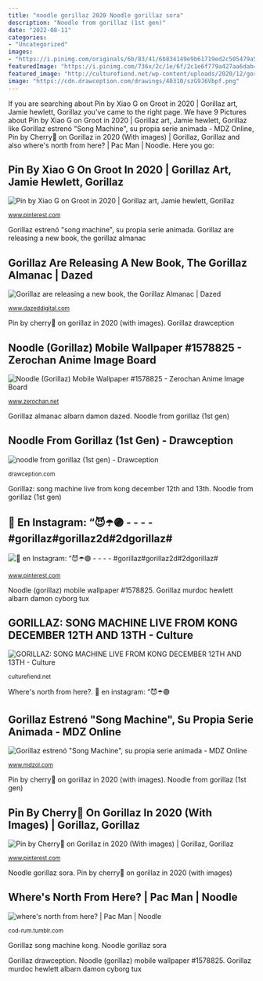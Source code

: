 ```yaml
---
title: "noodle gorillaz 2020 Noodle gorillaz sora"
description: "Noodle from gorillaz (1st gen)"
date: "2022-08-11"
categories:
- "Uncategorized"
images:
- "https://i.pinimg.com/originals/6b/83/41/6b834149e9b61719ed2c505479a519a1.jpg"
featuredImage: "https://i.pinimg.com/736x/2c/1e/6f/2c1e6f779a427aa6dab4ac89c8e240cf.jpg"
featured_image: "http://culturefiend.net/wp-content/uploads/2020/12/gorillaz.jpg"
image: "https://cdn.drawception.com/drawings/40310/szG9J6Vbpf.png"
---
```


If you are searching about Pin by Xiao G on Groot in 2020 | Gorillaz art, Jamie hewlett, Gorillaz you've came to the right page. We have 9 Pictures about Pin by Xiao G on Groot in 2020 | Gorillaz art, Jamie hewlett, Gorillaz like Gorillaz estrenó &quot;Song Machine&quot;, su propia serie animada - MDZ Online, Pin by Cherry🍒 on Gorillaz in 2020 (With images) | Gorillaz, Gorillaz and also where&#039;s north from here? | Pac Man | Noodle. Here you go:

## Pin By Xiao G On Groot In 2020 | Gorillaz Art, Jamie Hewlett, Gorillaz

![Pin by Xiao G on Groot in 2020 | Gorillaz art, Jamie hewlett, Gorillaz](https://i.pinimg.com/originals/6b/83/41/6b834149e9b61719ed2c505479a519a1.jpg "Noodle from gorillaz (1st gen)")

<small>www.pinterest.com</small>

Gorillaz estrenó &quot;song machine&quot;, su propia serie animada. Gorillaz are releasing a new book, the gorillaz almanac

## Gorillaz Are Releasing A New Book, The Gorillaz Almanac | Dazed

![Gorillaz are releasing a new book, the Gorillaz Almanac | Dazed](https://dazedimg-dazedgroup.netdna-ssl.com/1080/0-200-1080-720/azure/dazed-prod/1290/2/1292337.jpg "Gorillaz song machine kong")

<small>www.dazeddigital.com</small>

Pin by cherry🍒 on gorillaz in 2020 (with images). Gorillaz drawception

## Noodle (Gorillaz) Mobile Wallpaper #1578825 - Zerochan Anime Image Board

![Noodle (Gorillaz) Mobile Wallpaper #1578825 - Zerochan Anime Image Board](https://static.zerochan.net/Noodle.(Gorillaz).full.1578825.jpg "🍜 en instagram: “😈☂️🟣")

<small>www.zerochan.net</small>

Gorillaz almanac albarn damon dazed. Noodle from gorillaz (1st gen)

## Noodle From Gorillaz (1st Gen) - Drawception

![noodle from gorillaz (1st gen) - Drawception](https://cdn.drawception.com/drawings/40310/szG9J6Vbpf.png "Noodle from gorillaz (1st gen)")

<small>drawception.com</small>

Gorillaz: song machine live from kong december 12th and 13th. Noodle from gorillaz (1st gen)

## 🍜 En Instagram: “😈☂️🟣 - - - - #gorillaz#gorillaz2d#2dgorillaz#

![🍜 en Instagram: “😈☂️🟣 - - - - #gorillaz#gorillaz2d#2dgorillaz#](https://i.pinimg.com/736x/2c/1e/6f/2c1e6f779a427aa6dab4ac89c8e240cf.jpg "Gorillaz song machine kong")

<small>www.pinterest.com</small>

Noodle (gorillaz) mobile wallpaper #1578825. Gorillaz murdoc hewlett albarn damon cyborg tux

## GORILLAZ: SONG MACHINE LIVE FROM KONG DECEMBER 12TH AND 13TH - Culture

![GORILLAZ: SONG MACHINE LIVE FROM KONG DECEMBER 12TH AND 13TH - Culture](http://culturefiend.net/wp-content/uploads/2020/12/gorillaz.jpg "Gorillaz: song machine live from kong december 12th and 13th")

<small>culturefiend.net</small>

Where&#039;s north from here?. 🍜 en instagram: “😈☂️🟣

## Gorillaz Estrenó &quot;Song Machine&quot;, Su Propia Serie Animada - MDZ Online

![Gorillaz estrenó &quot;Song Machine&quot;, su propia serie animada - MDZ Online](https://www.mdzol.com/u/fotografias/m/2020/1/31/f1280x720-16014_147689_5050.jpg "Gorillaz song machine kong")

<small>www.mdzol.com</small>

Pin by cherry🍒 on gorillaz in 2020 (with images). Noodle from gorillaz (1st gen)

## Pin By Cherry🍒 On Gorillaz In 2020 (With Images) | Gorillaz, Gorillaz

![Pin by Cherry🍒 on Gorillaz in 2020 (With images) | Gorillaz, Gorillaz](https://i.pinimg.com/originals/03/0c/e4/030ce44e06e44948f81aeb70c4fb1bb7.jpg "Gorillaz albarn noodle")

<small>www.pinterest.com</small>

Noodle gorillaz sora. Pin by cherry🍒 on gorillaz in 2020 (with images)

## Where&#039;s North From Here? | Pac Man | Noodle

![where&#039;s north from here? | Pac Man | Noodle](https://44.media.tumblr.com/8cced3441590e65acfb7eae52ecc7146/3be7ff5f50799f00-ea/s500x750_f1/c84de0bce66b7ff32e0e1fe42c6347bfb6130bd0.gifv "Where&#039;s north from here?")

<small>cod-rum.tumblr.com</small>

Gorillaz song machine kong. Noodle gorillaz sora

Gorillaz drawception. Noodle (gorillaz) mobile wallpaper #1578825. Gorillaz murdoc hewlett albarn damon cyborg tux
